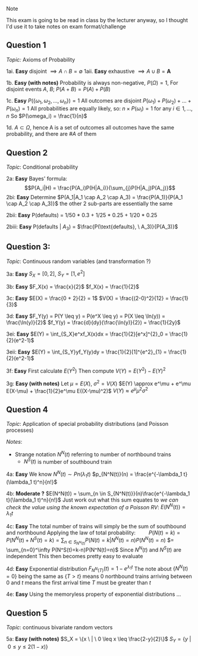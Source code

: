 
>[!note]
>This exam is going to be read in class by the lecturer anyway, so I thought I'd use it to take notes on exam format/challenge


## Question 1
*Topic:* Axioms of Probability

1ai. **Easy**
	disjoint $\implies A \cap B = \emptyset$ 
1aii. **Easy**
	exhaustive $\implies A \cup B = \textbf{A}$ 

1b. **Easy (with notes)**
	Probability is always non-negative, $P(\Omega) = 1$, For disjoint events $A$, $B$; $P(A+B) = P(A) + P(B)$

1c. **Easy**
	$P(\{\omega_1, \omega_2, ..., \omega_n\}) = 1$
	All outcomes are disjoint
	$P(\omega_1) + P(\omega_2) + ... + P(\omega_n) = 1$
	All probabilities are equally likely, so:
	$n\times P(\omega_i) = 1 \text{ for any } i \in 1,...,n$
	So
	$P(\omega_i) = \frac{1}{n}$

1d.
	$A \subset \Omega$, hence A is a set of outcomes
	all outcomes have the same probability, and there are $\#A$ of them


## Question 2
*Topic*: Conditional probability 

2a: **Easy**
	Bayes' formula:
	$$P(A_i|H) = \frac{P(A_i)P(H|A_i)}{\sum_{j}P(H|A_j)P(A_j)}$$
2bi: **Easy**
	Determine $P(A_1|A_1 \cap A_2 \cap A_3) = \frac{P(A_1)}{P(A_1 \cap A_2 \cap A_3)}$
	the other 2 sub-parts are essentially the same

2bii: **Easy**
	P(defaults) = 1/50 * 0.3 + 1/25 * 0.25 + 1/20 * 0.25

2biii: **Easy**
	P(defaults | $A_3$) = $\frac{P(\text{defaults}, \ A_3)}{P(A_3)}$


## Question 3:
*Topic*: Continuous random variables (and transformation ?)

3a: **Easy**
	$S_X = [0, 2]$, $S_Y = [1, e^2]$

3b: **Easy**
	$F_X(x) = \frac{x}{2}$
	$f_X(x) = \frac{1}{2}$

3c: **Easy**
	$E(X) = \frac{0 + 2}{2} = 1$
	$V(X) = \frac{(2-0)^2}{12} = \frac{1}{3}$

3d: **Easy**
	$F_Y(y) = P(Y \leq y) = P(e^X \leq y) = P(X \leq \ln(y)) = \frac{\ln(y)}{2}$
	$f_Y(y) = \frac{d}{dy}(\frac{\ln(y)}{2}) = \frac{1}{2y}$

3ei: **Easy**
	$E(Y) = \int_{S_X}e^xf_X(x)dx = \frac{1}{2}[e^x]^{2}_0 = \frac{1}{2}(e^2-1)$

3eii: **Easy**
	$E(Y) = \int_{S_Y}yf_Y(y)dy = \frac{1}{2}[1]^{e^2}_{1} = \frac{1}{2}(e^2-1)$

3f: **Easy**
	First calculate $E(Y^2)$
	Then compute $V(Y) = E(Y^2) - E(Y)^2$

3g: **Easy (with notes)**
	Let $\mu = E(X)$, $\sigma^2 = V(X)$
	$E(Y) \approx e^\mu + e^\mu E(X-\mu) + \frac{1}{2}e^\mu E((X-\mu)^2)$
	$V(Y) \approx e^\mu \mu^2 \sigma^2$


## Question 4
*Topic*: Application of special probability distributions (and Poisson processes)

*Notes*:
- Strange notation $N^N(t)$ referring to number of northbound trains
	- $N^S(t)$ is number of southbound train

4a: **Easy**
	We know $N^N(t) \sim Pn(\lambda_1 t)$
	$p_{N^N(t)}(n) = \frac{e^{-\lambda_1 t}(\lambda_1 t)^n}{n!}$

4b: **Moderate ?**
	$E(N^N(t)) = \sum_{n \in S_{N^N(t)}}(n)\frac{e^{-\lambda_1 t}(\lambda_1 t)^n}{n!}$
	Just work out what this sum equates to
	*we can check the value using the known expectation of a Poisson RV*: $E(N^N(t)) = \lambda_1 t$

4c: **Easy**
	The total number of trains will simply be the sum of southbound and northbound
	Applying the law of total probability:
$\ \ \  \ \ \ \ \ P(N(t) = k) = P(N^N(t) + N^S(t) = k) = \sum_{n \in S_{N^N(t)}}P(N(t) = k | N^N(t) = n)P(N^N(t) = n)$
	$= \sum_{n=0}^\infty P(N^S(t)=k-n)P(N^N(t)=n)$ 
	Since $N^N(t)$ and $N^S(t)$ are independent
	This then becomes pretty easy to evaluate

4d: **Easy**
	Exponential distribution
	$F_{N^N(T)}(t) = 1-e^{\lambda_1 t}$
	The note about $\{N^N(t) = 0\}$ being the same as $\{T > t\}$ means 0 northbound trains arriving between $0$ and $t$ means the first arrival time $T$ must be greater than $t$

4e: **Easy**
	Using the memoryless property of exponential distributions
	...

## Question 5
*Topic*: continuous bivariate random vectors

5a: **Easy (with notes)** 
	$S_X = \{x \ | \ 0 \leq x \leq \frac{2-y}{2}\}$
	$S_Y = \{y \ | \ 0 \leq y \leq 2(1-x)\}$



